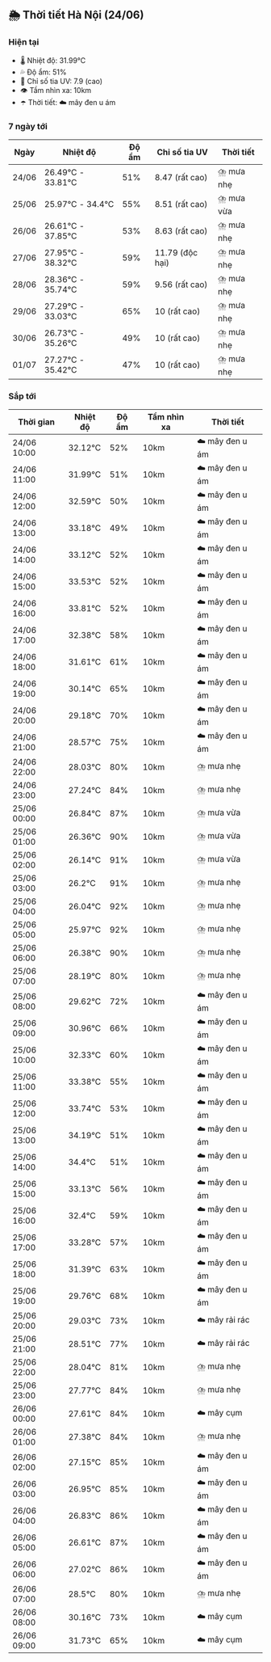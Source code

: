 ## 🌦️ Thời tiết Hà Nội (24/06)

### Hiện tại

- 🌡️ Nhiệt độ: 31.99℃
- 💦 Độ ẩm: 51%
- 🌟 Chỉ số tia UV: 7.9 (cao)
- 👁️ Tầm nhìn xa: 10km
- ☂️ Thời tiết: ☁️ mây đen u ám

### 7 ngày tới

| Ngày | Nhiệt độ | Độ ẩm | Chỉ số tia UV | Thời tiết |
| --- | --- | --- | --- | --- |
| 24/06 | 26.49℃ - 33.81℃ | 51% | 8.47 (rất cao) | ⛈️ mưa nhẹ |
| 25/06 | 25.97℃ - 34.4℃ | 55% | 8.51 (rất cao) | ⛈️ mưa vừa |
| 26/06 | 26.61℃ - 37.85℃ | 53% | 8.63 (rất cao) | ⛈️ mưa nhẹ |
| 27/06 | 27.95℃ - 38.32℃ | 59% | 11.79 (độc hại) | ⛈️ mưa nhẹ |
| 28/06 | 28.36℃ - 35.74℃ | 59% | 9.56 (rất cao) | ⛈️ mưa nhẹ |
| 29/06 | 27.29℃ - 33.03℃ | 65% | 10 (rất cao) | ⛈️ mưa nhẹ |
| 30/06 | 26.73℃ - 35.26℃ | 49% | 10 (rất cao) | ⛈️ mưa nhẹ |
| 01/07 | 27.27℃ - 35.42℃ | 47% | 10 (rất cao) | ⛈️ mưa nhẹ |

### Sắp tới

| Thời gian | Nhiệt độ | Độ ẩm | Tầm nhìn xa | Thời tiết |
| --- | --- | --- | --- | --- |
| 24/06 10:00 | 32.12℃ | 52% | 10km | ☁️ mây đen u ám |
| 24/06 11:00 | 31.99℃ | 51% | 10km | ☁️ mây đen u ám |
| 24/06 12:00 | 32.59℃ | 50% | 10km | ☁️ mây đen u ám |
| 24/06 13:00 | 33.18℃ | 49% | 10km | ☁️ mây đen u ám |
| 24/06 14:00 | 33.12℃ | 52% | 10km | ☁️ mây đen u ám |
| 24/06 15:00 | 33.53℃ | 52% | 10km | ☁️ mây đen u ám |
| 24/06 16:00 | 33.81℃ | 52% | 10km | ☁️ mây đen u ám |
| 24/06 17:00 | 32.38℃ | 58% | 10km | ☁️ mây đen u ám |
| 24/06 18:00 | 31.61℃ | 61% | 10km | ☁️ mây đen u ám |
| 24/06 19:00 | 30.14℃ | 65% | 10km | ☁️ mây đen u ám |
| 24/06 20:00 | 29.18℃ | 70% | 10km | ☁️ mây đen u ám |
| 24/06 21:00 | 28.57℃ | 75% | 10km | ☁️ mây đen u ám |
| 24/06 22:00 | 28.03℃ | 80% | 10km | ⛈️ mưa nhẹ |
| 24/06 23:00 | 27.24℃ | 84% | 10km | ⛈️ mưa nhẹ |
| 25/06 00:00 | 26.84℃ | 87% | 10km | ⛈️ mưa vừa |
| 25/06 01:00 | 26.36℃ | 90% | 10km | ⛈️ mưa vừa |
| 25/06 02:00 | 26.14℃ | 91% | 10km | ⛈️ mưa vừa |
| 25/06 03:00 | 26.2℃ | 91% | 10km | ⛈️ mưa nhẹ |
| 25/06 04:00 | 26.04℃ | 92% | 10km | ⛈️ mưa nhẹ |
| 25/06 05:00 | 25.97℃ | 92% | 10km | ⛈️ mưa nhẹ |
| 25/06 06:00 | 26.38℃ | 90% | 10km | ⛈️ mưa nhẹ |
| 25/06 07:00 | 28.19℃ | 80% | 10km | ⛈️ mưa nhẹ |
| 25/06 08:00 | 29.62℃ | 72% | 10km | ☁️ mây đen u ám |
| 25/06 09:00 | 30.96℃ | 66% | 10km | ☁️ mây đen u ám |
| 25/06 10:00 | 32.33℃ | 60% | 10km | ☁️ mây đen u ám |
| 25/06 11:00 | 33.38℃ | 55% | 10km | ☁️ mây đen u ám |
| 25/06 12:00 | 33.74℃ | 53% | 10km | ☁️ mây đen u ám |
| 25/06 13:00 | 34.19℃ | 51% | 10km | ☁️ mây đen u ám |
| 25/06 14:00 | 34.4℃ | 51% | 10km | ☁️ mây đen u ám |
| 25/06 15:00 | 33.13℃ | 56% | 10km | ☁️ mây đen u ám |
| 25/06 16:00 | 32.4℃ | 59% | 10km | ☁️ mây đen u ám |
| 25/06 17:00 | 33.28℃ | 57% | 10km | ☁️ mây đen u ám |
| 25/06 18:00 | 31.39℃ | 63% | 10km | ☁️ mây đen u ám |
| 25/06 19:00 | 29.76℃ | 68% | 10km | ☁️ mây đen u ám |
| 25/06 20:00 | 29.03℃ | 73% | 10km | ☁️ mây rải rác |
| 25/06 21:00 | 28.51℃ | 77% | 10km | ☁️ mây rải rác |
| 25/06 22:00 | 28.04℃ | 81% | 10km | ⛈️ mưa nhẹ |
| 25/06 23:00 | 27.77℃ | 84% | 10km | ⛈️ mưa nhẹ |
| 26/06 00:00 | 27.61℃ | 84% | 10km | ☁️ mây cụm |
| 26/06 01:00 | 27.38℃ | 84% | 10km | ⛈️ mưa nhẹ |
| 26/06 02:00 | 27.15℃ | 85% | 10km | ☁️ mây đen u ám |
| 26/06 03:00 | 26.95℃ | 85% | 10km | ☁️ mây đen u ám |
| 26/06 04:00 | 26.83℃ | 86% | 10km | ☁️ mây đen u ám |
| 26/06 05:00 | 26.61℃ | 87% | 10km | ☁️ mây đen u ám |
| 26/06 06:00 | 27.02℃ | 86% | 10km | ☁️ mây đen u ám |
| 26/06 07:00 | 28.5℃ | 80% | 10km | ⛈️ mưa nhẹ |
| 26/06 08:00 | 30.16℃ | 73% | 10km | ☁️ mây cụm |
| 26/06 09:00 | 31.73℃ | 65% | 10km | ☁️ mây cụm |

